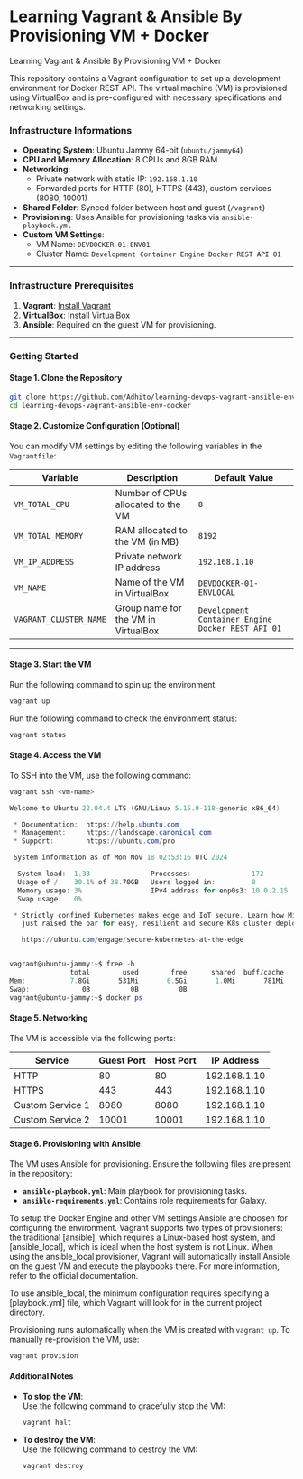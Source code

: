 # Learning Vagrant &amp; Ansible By Provisioning VM + Docker
Learning Vagrant &amp; Ansible By Provisioning VM + Docker


This repository contains a Vagrant configuration to set up a development environment for Docker REST API. The virtual machine (VM) is provisioned using VirtualBox and is pre-configured with necessary specifications and networking settings.

### Infrastructure Informations

- **Operating System**: Ubuntu Jammy 64-bit (`ubuntu/jammy64`)
- **CPU and Memory Allocation**: 8 CPUs and 8GB RAM
- **Networking**:
  - Private network with static IP: `192.168.1.10`
  - Forwarded ports for HTTP (80), HTTPS (443), custom services (8080, 10001)
- **Shared Folder**: Synced folder between host and guest (`/vagrant`)
- **Provisioning**: Uses Ansible for provisioning tasks via `ansible-playbook.yml`
- **Custom VM Settings**:
  - VM Name: `DEVDOCKER-01-ENV01`
  - Cluster Name: `Development Container Engine Docker REST API 01`

---

### Infrastructure Prerequisites

1. **Vagrant**: [Install Vagrant](https://www.vagrantup.com/downloads)
2. **VirtualBox**: [Install VirtualBox](https://www.virtualbox.org/wiki/Downloads)
3. **Ansible**: Required on the guest VM for provisioning.

---

### Getting Started

#### Stage 1. Clone the Repository
```bash
git clone https://github.com/Adhito/learning-devops-vagrant-ansible-env-docker
cd learning-devops-vagrant-ansible-env-docker
```

#### Stage 2. Customize Configuration (Optional)

You can modify VM settings by editing the following variables in the `Vagrantfile`:

| Variable                 | Description                                | Default Value         |
|--------------------------|--------------------------------------------|-----------------------|
| `VM_TOTAL_CPU`           | Number of CPUs allocated to the VM         | `8`                   |
| `VM_TOTAL_MEMORY`        | RAM allocated to the VM (in MB)            | `8192`                |
| `VM_IP_ADDRESS`          | Private network IP address                 | `192.168.1.10`        |
| `VM_NAME`                | Name of the VM in VirtualBox               | `DEVDOCKER-01-ENVLOCAL` |
| `VAGRANT_CLUSTER_NAME`   | Group name for the VM in VirtualBox         | `Development Container Engine Docker REST API 01` |

---

#### Stage 3. Start the VM

Run the following command to spin up the environment:

```bash
vagrant up
```

Run the following command to check the environment status:

```bash
vagrant status
```

#### Stage 4. Access the VM

To SSH into the VM, use the following command:

```bash
vagrant ssh <vm-name>
```

```powershell
Welcome to Ubuntu 22.04.4 LTS (GNU/Linux 5.15.0-118-generic x86_64)

 * Documentation:  https://help.ubuntu.com
 * Management:     https://landscape.canonical.com
 * Support:        https://ubuntu.com/pro

 System information as of Mon Nov 18 02:53:16 UTC 2024

  System load:  1.33               Processes:               172
  Usage of /:   30.1% of 38.70GB   Users logged in:         0
  Memory usage: 3%                 IPv4 address for enp0s3: 10.0.2.15
  Swap usage:   0%

 * Strictly confined Kubernetes makes edge and IoT secure. Learn how MicroK8s
   just raised the bar for easy, resilient and secure K8s cluster deployment.

   https://ubuntu.com/engage/secure-kubernetes-at-the-edge


vagrant@ubuntu-jammy:~$ free -h
               total        used        free      shared  buff/cache   available
Mem:           7.8Gi       531Mi       6.5Gi       1.0Mi       781Mi       7.0Gi
Swap:             0B          0B          0B
vagrant@ubuntu-jammy:~$ docker ps
```


#### Stage 5. Networking

The VM is accessible via the following ports:

| Service            | Guest Port | Host Port | IP Address      |
|---------------------|------------|-----------|-----------------|
| HTTP               | 80         | 80        | 192.168.1.10    |
| HTTPS              | 443        | 443       | 192.168.1.10    |
| Custom Service 1   | 8080       | 8080      | 192.168.1.10    |
| Custom Service 2   | 10001      | 10001     | 192.168.1.10    |

#### Stage 6. Provisioning with Ansible

The VM uses Ansible for provisioning. Ensure the following files are present in the repository:

- **`ansible-playbook.yml`**: Main playbook for provisioning tasks.
- **`ansible-requirements.yml`**: Contains role requirements for Galaxy.

To setup the Docker Engine and other VM settings Ansible are choosen for configuring the environment. Vagrant supports two types of provisioners: the traditional [ansible], which requires a Linux-based host system, and [ansible_local], which is ideal when the host system is not Linux. When using the ansible_local provisioner, Vagrant will automatically install Ansible on the guest VM and execute the playbooks there. For more information, refer to the official documentation.

To use ansible_local, the minimum configuration requires specifying a [playbook.yml] file, which Vagrant will look for in the current project directory.

Provisioning runs automatically when the VM is created with `vagrant up`. To manually re-provision the VM, use:

```bash
vagrant provision
```

#### Additional Notes

- **To stop the VM**:  
  Use the following command to gracefully stop the VM:  
  ```bash
  vagrant halt
  ```
- **To destroy the VM**:  
  Use the following command to destroy the VM:  
  ```bash
  vagrant destroy
  ```